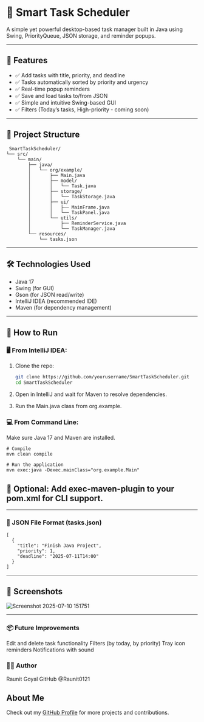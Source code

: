 # 🧠 Smart Task Scheduler

A simple yet powerful desktop-based task manager built in Java using Swing, PriorityQueue, JSON storage, and reminder popups.

---

## 📌 Features

- ✅ Add tasks with title, priority, and deadline
- ✅ Tasks automatically sorted by priority and urgency
- ✅ Real-time popup reminders
- ✅ Save and load tasks to/from JSON
- ✅ Simple and intuitive Swing-based GUI
- ✅ Filters (Today’s tasks, High-priority - coming soon)

---

## 📁 Project Structure

     SmartTaskScheduler/
    └── src/
        └── main/
            ├── java/
            │   └── org/example/
            │       ├── Main.java
            │       ├── model/
            │       │   └── Task.java
            │       ├── storage/
            │       │   └── TaskStorage.java
            │       ├── ui/
            │       │   ├── MainFrame.java
            │       │   └── TaskPanel.java
            │       └── utils/
            │           ├── ReminderService.java
            │           └── TaskManager.java
            └── resources/
                └── tasks.json

---

## 🛠️ Technologies Used

- Java 17
- Swing (for GUI)
- Gson (for JSON read/write)
- IntelliJ IDEA (recommended IDE)
- Maven (for dependency management)

---

## 🚀 How to Run

### 🖥️ From IntelliJ IDEA:

1. Clone the repo:
   ```bash
   git clone https://github.com/yourusername/SmartTaskScheduler.git
   cd SmartTaskScheduler

2. Open in IntelliJ and wait for Maven to resolve dependencies.

3. Run the Main.java class from org.example.

### 💻 From Command Line:

Make sure Java 17 and Maven are installed.

    # Compile
    mvn clean compile
    
    # Run the application
    mvn exec:java -Dexec.mainClass="org.example.Main"

    

## 🔧 Optional: Add exec-maven-plugin to your pom.xml for CLI support.

---

### 📝 JSON File Format (tasks.json)
  
    [
      {
        "title": "Finish Java Project",
        "priority": 1,
        "deadline": "2025-07-11T14:00"
      }
    ]


---


## 🎨 Screenshots

![Screenshot 2025-07-10 151751](https://github.com/user-attachments/assets/32163daa-9287-477a-8cfe-cd6da77a27c2)


---

### 📦 Future Improvements

 Edit and delete task functionality
 Filters (by today, by priority)
 Tray icon reminders
 Notifications with sound


### 🧑‍💻 Author

Raunit Goyal 
GitHub @Raunit0121
## About Me

Check out my [GitHub Profile](https://github.com/Raunit0121) for more projects and contributions.

